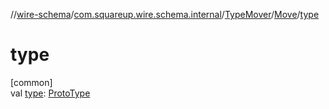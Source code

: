 //[wire-schema](../../../../index.md)/[com.squareup.wire.schema.internal](../../index.md)/[TypeMover](../index.md)/[Move](index.md)/[type](type.md)

# type

[common]\
val [type](type.md): [ProtoType](../../../com.squareup.wire.schema/-proto-type/index.md)
